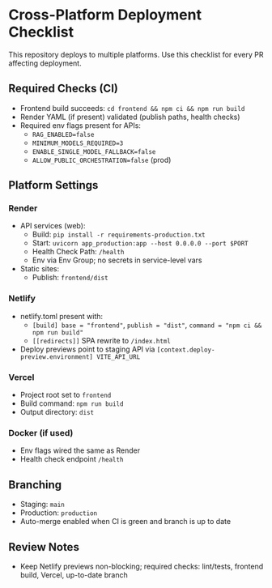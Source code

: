 # Cross-Platform Deployment Checklist

This repository deploys to multiple platforms. Use this checklist for every PR affecting deployment.

## Required Checks (CI)
- Frontend build succeeds: `cd frontend && npm ci && npm run build`
- Render YAML (if present) validated (publish paths, health checks)
- Required env flags present for APIs:
  - `RAG_ENABLED=false`
  - `MINIMUM_MODELS_REQUIRED=3`
  - `ENABLE_SINGLE_MODEL_FALLBACK=false`
  - `ALLOW_PUBLIC_ORCHESTRATION=false` (prod)

## Platform Settings

### Render
- API services (web):
  - Build: `pip install -r requirements-production.txt`
  - Start: `uvicorn app_production:app --host 0.0.0.0 --port $PORT`
  - Health Check Path: `/health`
  - Env via Env Group; no secrets in service-level vars
- Static sites:
  - Publish: `frontend/dist`

### Netlify
- netlify.toml present with:
  - `[build] base = "frontend"`, `publish = "dist"`, `command = "npm ci && npm run build"`
  - `[[redirects]]` SPA rewrite to `/index.html`
- Deploy previews point to staging API via `[context.deploy-preview.environment] VITE_API_URL`

### Vercel
- Project root set to `frontend`
- Build command: `npm run build`
- Output directory: `dist`

### Docker (if used)
- Env flags wired the same as Render
- Health check endpoint `/health`

## Branching
- Staging: `main`
- Production: `production`
- Auto-merge enabled when CI is green and branch is up to date

## Review Notes
- Keep Netlify previews non-blocking; required checks: lint/tests, frontend build, Vercel, up-to-date branch
